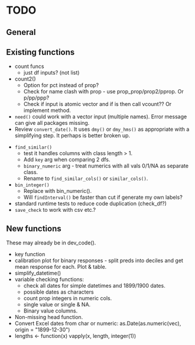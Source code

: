 # TODO

## General

## Existing functions

+ count funcs 
    - just df inputs? (not list)
+ count2() 
    - Option for pct instead of prop?
    - Check for name clash with prop - use prop_prop/prop2/pprop. Or p/pp/ppp?
    - Check if input is atomic vector and if is then call vcount?? Or implement method.
+ `need()` could work with a vector input (multiple names). Error message can give all packages missing.
+ Review `convert_date()`. It uses `dmy()` or `dmy_hms()` as appropriate with a simplifying step. It perhaps is better broken up.
* `find_similar()` 
    - test it handles columns with class length > 1.
    - Add `key` arg when comparing 2 dfs.
    - `binary_numeric` arg - treat numerics with all vals 0/1/NA as separate class.
    - Rename to `find_similar_cols()` or `similar_cols()`.
* `bin_integer()` 
    - Replace with bin_numeric().
    - Will `findInterval()` be faster than cut if generate my own labels?
* standard runtime tests to reduce code duplication (check_df?)
* `save_check` to work with csv etc.? 

## New functions

These may already be in dev_code().

+ key function
+ calibration plot for binary responses - split preds into deciles and get mean response for each. Plot & table.
+ simplify_datetime()
+ variable checking functions:
    + check all dates for simple datetimes and 1899/1900 dates.
    + possible dates as characters
    + count prop integers in numeric cols.
    + single value or single & NA.
    + Binary value columns.
+ Non-missing head function.
+ Convert Excel dates from char or numeric: as.Date(as.numeric(vec), origin = "1899-12-30")
+ lengths <- function(x) vapply(x, length, integer(1))
